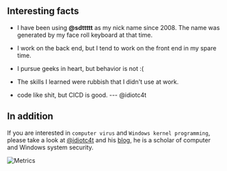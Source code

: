 ## Interesting facts

* I have been using **@sdttttt** as my nick name since 2008.
The name was generated by my face roll keyboard at that time.

* I work on the back end, but I tend to work on the front end in my spare time.

* I pursue geeks in heart, but behavior is not :(

* The skills I learned were rubbish that I didn't use at work. 

* code like shit, but CICD is good. --- @idiotc4t

## In addition

If you are interested in `computer virus` and `Windows kernel programming`, please take a look at [@idiotc4t](https://github.com/idiotc4t) and his [blog](https://idiotc4t.gitbook.io/), he is a scholar of computer and Windows system security.


![Metrics](https://metrics.lecoq.io/sdttttt?template=classic&base.header=0&base.activity=0&base.community=0&base.repositories=0&base.metadata=0&languages=1&activity=1&languages.limit=8&languages.threshold=0%25&languages.colors=github&languages.sections=recently-used&languages.indepth=false&languages.analysis.timeout=15&languages.categories=markup%2C%20programming&languages.recent.categories=markup%2C%20programming&languages.recent.load=300&languages.recent.days=14&activity.limit=5&activity.load=300&activity.days=14&activity.visibility=all&activity.timestamps=false&activity.filter=all&config.timezone=Asia%2FShanghai)
